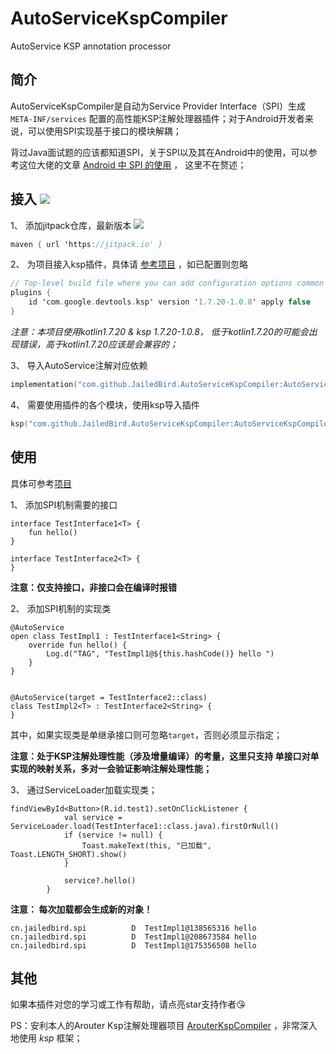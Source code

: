 # AutoServiceKspCompiler
AutoService KSP annotation processor

## 简介

AutoServiceKspCompiler是自动为Service Provider Interface（SPI）生成 `META-INF/services` 配置的高性能KSP注解处理器插件；对于Android开发者来说，可以使用SPI实现基于接口的模块解耦；



背过Java面试题的应该都知道SPI，关于SPI以及其在Android中的使用，可以参考这位大佬的文章 [Android 中 SPI 的使用](https://juejin.cn/post/6844903478272196615) ， 这里不在赘述；



## 接入 [![](https://jitpack.io/v/JailedBird/AutoServiceKspCompiler.svg)](https://jitpack.io/#JailedBird/AutoServiceKspCompiler)

1、 添加jitpack仓库，最新版本 [![](https://jitpack.io/v/JailedBird/AutoServiceKspCompiler.svg)](https://jitpack.io/#JailedBird/AutoServiceKspCompiler)

```kotlin
maven { url 'https://jitpack.io' }
```

2、 为项目接入ksp插件，具体请 [参考项目](https://github.com/JailedBird/AutoServiceKspCompiler/blob/main/build.gradle) ，如已配置则忽略

```kotlin
// Top-level build file where you can add configuration options common to all sub-projects/modules.
plugins {
    id 'com.google.devtools.ksp' version '1.7.20-1.0.8' apply false
}
```



*注意：本项目使用kotlin1.7.20 & ksp 1.7.20-1.0.8， 低于kotlin1.7.20的可能会出现错误，高于kotlin1.7.20应该是会兼容的；*

3、 导入AutoService注解对应依赖

```kotlin
implementation("com.github.JailedBird.AutoServiceKspCompiler:AutoServiceApi:VERSION")
```

4、 需要使用插件的各个模块，使用ksp导入插件

```kotlin
ksp("com.github.JailedBird.AutoServiceKspCompiler:AutoServiceKspCompiler:VERSION")
```



## 使用

具体可参考[项目](https://github.com/JailedBird/AutoServiceKspCompiler)

1、 添加SPI机制需要的接口

```
interface TestInterface1<T> {
    fun hello()
}

interface TestInterface2<T> {
}
```

**注意：仅支持接口，非接口会在编译时报错**

2、 添加SPI机制的实现类

```
@AutoService
open class TestImpl1 : TestInterface1<String> {
    override fun hello() {
        Log.d("TAG", "TestImpl1@${this.hashCode()} hello ")
    }
}


@AutoService(target = TestInterface2::class)
class TestImpl2<T> : TestInterface2<String> {
}
```

其中，如果实现类是单继承接口则可忽略`target`，否则必须显示指定；

**注意：处于KSP注解处理性能（涉及增量编译）的考量，这里只支持 单接口对单实现的映射关系，多对一会验证影响注解处理性能；**

3、 通过ServiceLoader加载实现类；

```
findViewById<Button>(R.id.test1).setOnClickListener {
            val service = ServiceLoader.load(TestInterface1::class.java).firstOrNull()
            if (service != null) {
                Toast.makeText(this, "已加载", Toast.LENGTH_SHORT).show()
            }

            service?.hello()
        }
```

**注意： 每次加载都会生成新的对象！**

```
cn.jailedbird.spi          D  TestImpl1@138565316 hello 
cn.jailedbird.spi          D  TestImpl1@208673584 hello 
cn.jailedbird.spi          D  TestImpl1@175356508 hello 
```



## 其他

如果本插件对您的学习或工作有帮助，请点亮star支持作者😘

PS：安利本人的Arouter Ksp注解处理器项目 [ArouterKspCompiler](https://github.com/JailedBird/ArouterKspCompiler) ，非常深入地使用 *ksp* 框架；
